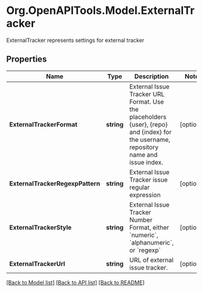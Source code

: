 # Org.OpenAPITools.Model.ExternalTracker
ExternalTracker represents settings for external tracker

## Properties

Name | Type | Description | Notes
------------ | ------------- | ------------- | -------------
**ExternalTrackerFormat** | **string** | External Issue Tracker URL Format. Use the placeholders {user}, {repo} and {index} for the username, repository name and issue index. | [optional] 
**ExternalTrackerRegexpPattern** | **string** | External Issue Tracker issue regular expression | [optional] 
**ExternalTrackerStyle** | **string** | External Issue Tracker Number Format, either &#x60;numeric&#x60;, &#x60;alphanumeric&#x60;, or &#x60;regexp&#x60; | [optional] 
**ExternalTrackerUrl** | **string** | URL of external issue tracker. | [optional] 

[[Back to Model list]](../README.md#documentation-for-models) [[Back to API list]](../README.md#documentation-for-api-endpoints) [[Back to README]](../README.md)


